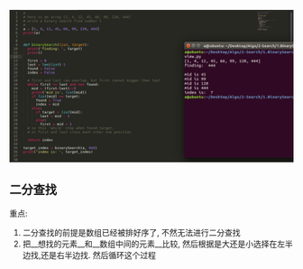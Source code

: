 ![asd](./img.png)
## 二分查找

重点:  
1. 二分查找的前提是数组已经被排好序了, 不然无法进行二分查找  
2. 把__想找的元素__和__数组中间的元素__比较, 然后根据是大还是小选择在左半边找,还是右半边找. 然后循环这个过程  



